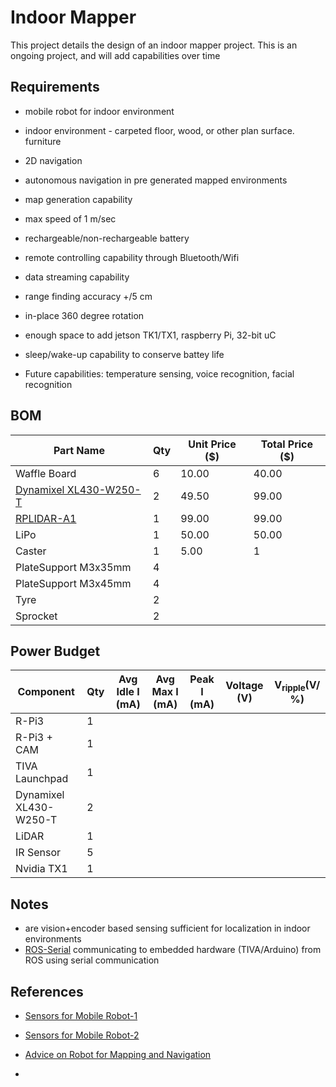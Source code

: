 # Indoor Mapper
This project details the design of an indoor mapper project. This is an ongoing project, and will add capabilities over time


## Requirements 

- mobile robot for indoor environment
- indoor environment - carpeted floor, wood, or other plan surface. furniture 
- 2D navigation
- autonomous navigation in pre generated mapped environments
- map generation capability 
- max speed of 1 m/sec
- rechargeable/non-rechargeable battery
- remote controlling capability through Bluetooth/Wifi
- data streaming capability
- range finding accuracy +/5 cm
- in-place 360 degree rotation
- enough space to add jetson TK1/TX1, raspberry Pi, 32-bit uC
- sleep/wake-up capability to conserve battey life


- Future capabilities: temperature sensing, voice recognition, facial recognition

## BOM

|Part Name|Qty|Unit Price ($)|Total Price ($)|
|---------|---|----------|-----------|
|Waffle Board|6|10.00|40.00|
|[Dynamixel XL430-W250-T](http://www.robotis.us/x-series/?price_min=0&price_max=82&sort=featured)|2|49.50|99.00|
|[RPLIDAR-A1](https://www.seeedstudio.com/RPLiDAR-A1M8-360-Degree-Laser-Scanner-Kit-12M-Range-p-3072.html)|1|99.00|99.00|
|LiPo|1|50.00|50.00|
|Caster|1|5.00|1|
|PlateSupport M3x35mm|4|||
|PlateSupport M3x45mm|4|||
|Tyre|2|||
|Sprocket|2||


## Power Budget

|Component|Qty|Avg Idle I (mA)|Avg Max I (mA)|Peak I (mA)|Voltage (V)|V<sub>ripple</sub>(V/ %)|
|---------|---|---------------|----------------------|-----------|-----------|------------------------|
|R-Pi3    |1  |               |                      |           |           |                        |
|R-Pi3 + CAM|1|               |                      |           |           |                        |
|TIVA Launchpad|1|            |                      |           |           |                        |
|Dynamixel XL430-W250-T|2     |                      |           |           |                        |
|LiDAR    |1   |              |                      |           |           |                        |
|IR Sensor|5   |              |                      |           |           |                        |
|Nvidia TX1|1  |              |                      |           |           |                        | 






## Notes
- are vision+encoder based sensing sufficient for localization in indoor environments
- [ROS-Serial](http://wiki.ros.org/rosserial) communicating to embedded hardware (TIVA/Arduino) from ROS using serial communication

## References
- [Sensors for Mobile Robot-1](https://www.sensorsmag.com/components/choosing-best-sensors-for-a-mobile-robot-part-one)
- [Sensors for Mobile Robot-2](https://www.sensorsmag.com/components/choosing-best-sensors-for-a-mobile-robot-part-two)
- [Advice on Robot for Mapping and Navigation](https://www.reddit.com/r/robotics/comments/3mv3q2/robot_mapping_and_navigation_question/)

- 

